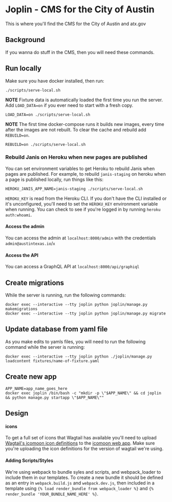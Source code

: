 # Joplin - CMS for the City of Austin

This is where you'll find the CMS for the City of Austin and atx.gov

## Background

If you wanna do stuff in the CMS, then you will need these commands.

## Run locally

Make sure you have docker installed, then run:

```
./scripts/serve-local.sh
```

**NOTE** Fixture data is automatically loaded the first time you run the server. Add `LOAD_DATA=on` if you ever need to start with a fresh copy.

```
LOAD_DATA=on ./scripts/serve-local.sh
```

**NOTE** The first time docker-compose runs it builds new images, every time after the images are not rebuilt. To clear the cache and rebuild add `REBUILD=on`.

```
REBUILD=on ./scripts/serve-local.sh
```

### Rebuild Janis on Heroku when new pages are published

You can set environment variables to get Heroku to rebuild Janis when pages are published. For example, to rebuild `janis-staging` on heroku when a page is published locally, run things like this:

```
HEROKU_JANIS_APP_NAME=janis-staging ./scripts/serve-local.sh
```

`HEROKU_KEY` is read from the Heroku CLI. If you don't have the CLI installed or it's unconfigured, you'll need to set the `HEROKU_KEY` environment variable when running. You can check to see if you're logged in by running `heroku auth:whoami`.

#### Access the admin

You can access the admin at `localhost:8000/admin` with the credentials `admin@austintexas.io`/`x`

#### Access the API

You can access a GraphQL API at `localhost:8000/api/graphiql`


## Create migrations

While the server is running, run the following commands:

```
docker exec --interactive --tty joplin python joplin/manage.py makemigrations
docker exec --interactive --tty joplin python joplin/manage.py migrate
```

## Update database from yaml file

As you make edits to yamls files, you will need to run the following command while the server is running:

```
docker exec --interactive --tty joplin python ./joplin/manage.py loadcontent fixtures/name-of-fixture.yaml
```


## Create new app

```
APP_NAME=app_name_goes_here
docker exec joplin /bin/bash -c "mkdir -p \"$APP_NAME\" && cd joplin && python manage.py startapp \"$APP_NAME\""
```


## Design
#### icons
To get a full set of icons that Wagtail has available you'll need to upload [Wagtail's icomoon icon definitions](
https://raw.githubusercontent.com/wagtail/wagtail/master/wagtail/admin/static_src/wagtailadmin/fonts/wagtail-icomoon.json) to the [icomoon web app](https://icomoon.io/app/). Make sure you're uploading the icon definitions for the version of wagtail we're using.

#### Adding Scripts/Styles
We're using webpack to bundle syles and scripts, and webpack_loader to include them in our templates. To create a new bundle it should be defined as an entry in `webpack.build.js` and `webpack.dev.js`, then included in a template using `{% load render_bundle from webpack_loader %}` and `{% render_bundle 'YOUR_BUNDLE_NAME_HERE' %}`.
